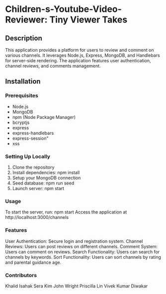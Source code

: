 # Children-s-Youtube-Video-Reviewer: Tiny Viewer Takes
## Description

This application provides a platform for users to review and comment on various channels. It leverages Node.js, Express, MongoDB, and Handlebars for server-side rendering. The application features user authentication, channel reviews, and comments management.

## Installation

### Prerequisites

- Node.js
- MongoDB
- npm (Node Package Manager)
- bcryptjs
- express
- express-handlebars
- express-session"
- xss

### Setting Up Locally

1. Clone the repository
2. Install dependencies: npm install
3. Setup your MongoDB connection
4. Seed database: npm run seed
5. Launch server: npm start

### Usage
To start the server, run: npm start
Access the application at http://localhost:3000/channels

### Features
User Authentication: Secure login and registration system.
Channel Reviews: Users can post reviews on different channels.
Comment System: Users can comment on reviews.
Search Functionality: Users can search for channels by keywords.
Sort Functionality: Users can sort channels by rating and parental guidance age. 


### Contributors
Khalid Isahak
Sera Kim
John Wright
Priscilla Lin
Vivek Kumar Diwakar
